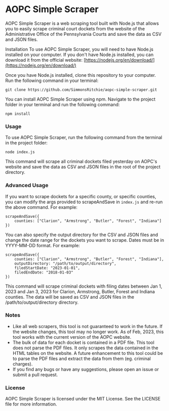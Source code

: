 # AOPC Simple Scraper

AOPC Simple Scraper is a web scraping tool built with Node.js that allows you to easily scrape criminal court dockets from the website of the Administrative Office of the Pennsylvania Courts and save the data as CSV and JSON files.

Installation
To use AOPC Simple Scraper, you will need to have Node.js installed on your computer. If you don't have Node.js installed, you can download it from the official website: [https://nodejs.org/en/download/](https://nodejs.org/en/download/)

Once you have Node.js installed, clone this repository to your computer. Run the following command in your terminal:

```
git clone https://github.com/SimmonsRitchie/aopc-simple-scraper.git
```

You can install AOPC Simple Scraper using npm. Navigate to the project folder in your terminal and run the following command:

```
npm install
```

### Usage
To use AOPC Simple Scraper, run the following command from the terminal in the project folder:

```
node index.js
```

This command will scrape all criminal dockets filed yesterday on AOPC's website and save the data as CSV and JSON files in the root of the project directory.

### Advanced Usage
If you want to scrape dockets for a specific county, or specific counties, you can modify the args provided to scrapeAndSave in  `index.js` and re-run the above command. For example:

```
scrapeAndSave({
    counties: ["Clarion", "Armstrong", "Butler", "Forest", "Indiana"]
})
```

You can also specify the output directory for the CSV and JSON files and change the date range for the dockets you want to scrape. Dates must be in YYYY-MM-DD format. For example:

```
scrapeAndSave({
    counties: ["Clarion", "Armstrong", "Butler", "Forest", "Indiana"],
    outputDirectory: "/path/to/output/directory",
    filedStartDate: "2023-01-01",
    filedEndDate: "2018-01-03"
})
```

This command will scrape criminal dockets with filing dates between Jan 1, 2023 and Jan 3, 2023 for Clarion, Armstrong, Butler, Forest and Indiana counties. The data will be saved as CSV and JSON files in the /path/to/output/directory directory.

### Notes
- Like all web scrapers, this tool is not guaranteed to work in the future. If the website changes, this tool may no longer work. As of Feb, 2023, this tool works with the current version of the AOPC website.
- The bulk of data for each docket is contained in a PDF file. This tool does not parse the PDF files. It only scrapes the data contained in the HTML tables on the website. A future enhancement to this tool could be to parse the PDF files and extract the data from them (eg. criminal charges).
- If you find any bugs or have any suggestions, please open an issue or submit a pull request.

### License
AOPC Simple Scraper is licensed under the MIT License. See the LICENSE file for more information.